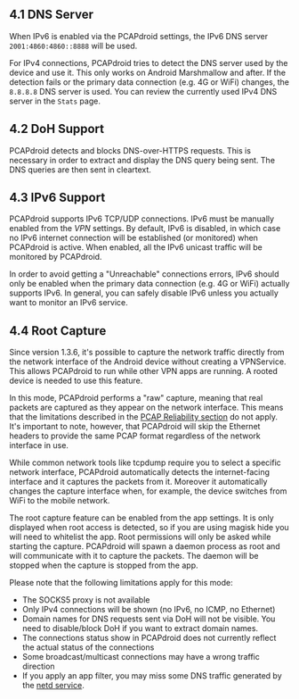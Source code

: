 
## 4.1 DNS Server

When IPv6 is enabled via the PCAPdroid settings, the IPv6 DNS server `2001:4860:4860::8888` will be used.

For IPv4 connections, PCAPdroid tries to detect the DNS server used by the device and use it. This only works on Android Marshmallow and after.
If the detection fails or the primary data connection (e.g. 4G or WiFi) changes, the `8.8.8.8` DNS server is used. You can review the currently used IPv4
DNS server in the `Stats` page.

## 4.2 DoH Support

PCAPdroid detects and blocks DNS-over-HTTPS requests. This is necessary in order to extract and display the DNS query being sent. The DNS queries are then sent in
cleartext.

## 4.3 IPv6 Support

PCAPdroid supports IPv6 TCP/UDP connections. IPv6 must be manually enabled from the *VPN* settings.
By default, IPv6 is disabled, in which case no IPv6 internet connection will be established (or monitored) when PCAPdroid is active.
When enabled, all the IPv6 unicast traffic will be monitored by PCAPdroid.

In order to avoid getting a "Unreachable" connections errors, IPv6 should only be enabled when the primary data connection (e.g. 4G or WiFi) actually supports IPv6.
In general, you can safely disable IPv6 unless you actually want to monitor an IPv6 service.

## 4.4 Root Capture

Since version 1.3.6, it's possible to capture the network traffic directly from the network interface of the Android device without creating a VPNService. This allows PCAPdroid to run while other VPN apps are running. A rooted device is needed to use this feature.

In this mode, PCAPdroid performs a "raw" capture, meaning that real packets are captured as they appear on the network interface. This means that the limitations described in the [PCAP Reliability section](https://emanuele-f.github.io/PCAPdroid/quick_start#14-pcap-reliability) do not apply. It's important to note, however, that PCAPdroid will skip the Ethernet headers to provide the same PCAP format regardless of the network interface in use.

While common network tools like tcpdump require you to select a specific network interface, PCAPdroid automatically detects the internet-facing interface and it captures the packets from it. Moreover it automatically changes the capture interface when, for example, the device switches from WiFi to the mobile network.

The root capture feature can be enabled from the app settings. It is only displayed when root access is detected, so if you are using magisk hide you will need to whitelist the app. Root permissions will only be asked while starting the capture. PCAPdroid will spawn a daemon process as root and will communicate with it to capture the packets. The daemon will be stopped when the capture is stopped from the app.

Please note that the following limitations apply for this mode:

- The SOCKS5 proxy is not available
- Only IPv4 connections will be shown (no IPv6, no ICMP, no Ethernet)
- Domain names for DNS requests sent via DoH will not be visible. You need to disable/block DoH if you want to extract domain names.
- The connections status show in PCAPdroid does not currently reflect the actual status of the connections
- Some broadcast/multicast connections may have a wrong traffic direction
- If you apply an app filter, you may miss some DNS traffic generated by the [netd service](https://github.com/emanuele-f/PCAPdroid#what-is-the-netd-app).
